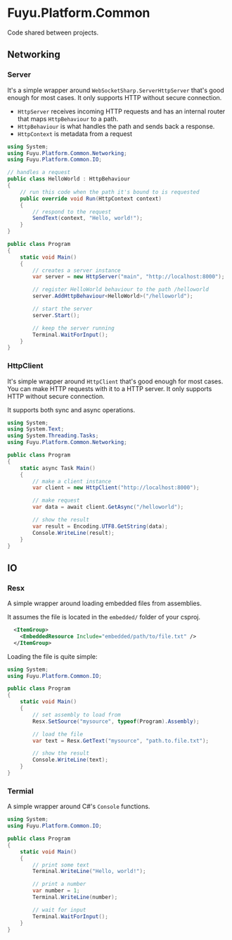 # Fuyu.Platform.Common

Code shared between projects.

## Networking

### Server

It's a simple wrapper around `WebSocketSharp.ServerHttpServer` that's good
enough for most cases. It only supports HTTP without secure connection.

- `HttpServer` receives incoming HTTP requests and has an internal router that
maps `HttpBehaviour` to a path.
- `HttpBehaviour` is what handles the path and sends back a response.
- `HttpContext` is metadata from a request

```cs
using System;
using Fuyu.Platform.Common.Networking;
using Fuyu.Platform.Common.IO;

// handles a request
public class HelloWorld : HttpBehaviour
{
    // run this code when the path it's bound to is requested
    public override void Run(HttpContext context)
    {
        // respond to the request
        SendText(context, "Hello, world!");
    }
}

public class Program
{
    static void Main()
    {
        // creates a server instance
        var server = new HttpServer("main", "http://localhost:8000");

        // register HelloWorld behaviour to the path /helloworld
        server.AddHttpBehaviour<HelloWorld>("/helloworld");

        // start the server
        server.Start();

        // keep the server running
        Terminal.WaitForInput();
    }
}
```

### HttpClient

It's simple wrapper around `HttpClient` that's good enough for most cases. You
can make HTTP requests with it to a HTTP server. It only supports HTTP without
secure connection.

It supports both sync and async operations.

```cs
using System;
using System.Text;
using System.Threading.Tasks;
using Fuyu.Platform.Common.Networking;

public class Program
{
    static async Task Main()
    {
        // make a client instance
        var client = new HttpClient("http://localhost:8000");

        // make request
        var data = await client.GetAsync("/helloworld");

        // show the result
        var result = Encoding.UTF8.GetString(data);
        Console.WriteLine(result);
    }
}
```

## IO

### Resx

A simple wrapper around loading embedded files from assemblies.

It assumes the file is located in the `embedded/` folder of your csproj.

```xml
  <ItemGroup>
    <EmbeddedResource Include="embedded/path/to/file.txt" />
  </ItemGroup>
```

Loading the file is quite simple:

```cs
using System;
using Fuyu.Platform.Common.IO;

public class Program
{
    static void Main()
    {
        // set assembly to load from
        Resx.SetSource("mysource", typeof(Program).Assembly);

        // load the file
        var text = Resx.GetText("mysource", "path.to.file.txt");

        // show the result
        Console.WriteLine(text);
    }
}
```

### Termial

A simple wrapper around C#'s `Console` functions.

```cs
using System;
using Fuyu.Platform.Common.IO;

public class Program
{
    static void Main()
    {
        // print some text
        Terminal.WriteLine("Hello, world!");

        // print a number
        var number = 1;
        Terminal.WriteLine(number);

        // wait for input
        Terminal.WaitForInput();
    }
}
```